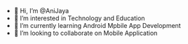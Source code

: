 - 👋 Hi, I’m @AniJaya
- 👀 I’m interested in Technology and Education
- 🌱 I’m currently learning Android Mpbile App Development
- 💞️ I’m looking to collaborate on Mobile Application

<!---
AniJaya/AniJaya is a ✨ special ✨ repository because its `README.md` (this file) appears on your GitHub profile.
You can click the Preview link to take a look at your changes.
--->
